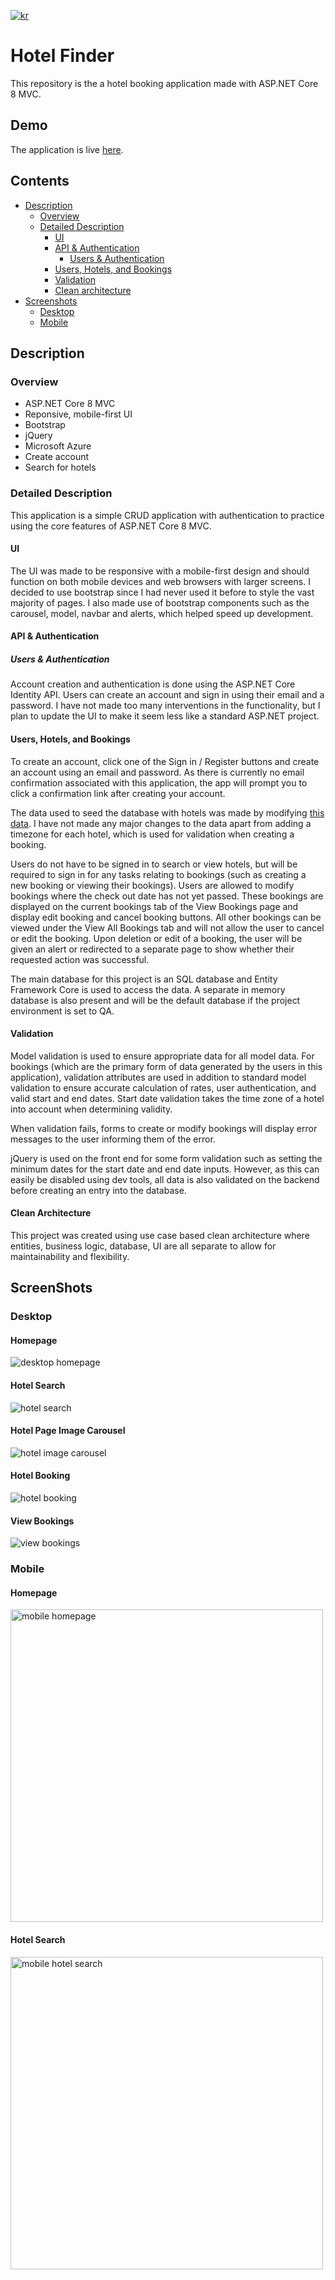 [![kr](https://img.shields.io/badge/언어-한국어-red.svg)](https://github.com/Stillwell-C/AspCoreMvcHotelApp/blob/master/README-kr.md)

# Hotel Finder

This repository is the a hotel booking application made with ASP.NET Core 8 MVC.

## Demo

The application is live <a href="https://aspmvchotelapp.azurewebsites.net/" target="_blank">here</a>.

## Contents

- [Description](#description)
  - [Overview](#overview)
  - [Detailed Description](#detailed-description)
    - [UI](#ui)
    - [API & Authentication](#api--authentication)
      - [Users & Authentication](#users--authentication)
    - [Users, Hotels, and Bookings](#users-hotels-and-bookings)
    - [Validation](#validation)
    - [Clean architecture](#clean-architecture)
- [Screenshots](#screenshots)
  - [Desktop](#desktop)
  - [Mobile](#mobile)

## Description

### Overview

- ASP.NET Core 8 MVC
- Reponsive, mobile-first UI
- Bootstrap
- jQuery
- Microsoft Azure
- Create account
- Search for hotels

### Detailed Description

This application is a simple CRUD application with authentication to practice using the core features of ASP.NET Core 8 MVC.

#### UI

The UI was made to be responsive with a mobile-first design and should function on both mobile devices and web browsers with larger screens. I decided to use bootstrap since I had never used it before to style the vast majority of pages. I also made use of bootstrap components such as the carousel, model, navbar and alerts, which helped speed up development.

#### API & Authentication

##### Users & Authentication

Account creation and authentication is done using the ASP.NET Core Identity API. Users can create an account and sign in using their email and a password. I have not made too many interventions in the functionality, but I plan to update the UI to make it seem less like a standard ASP.NET project.

#### Users, Hotels, and Bookings

To create an account, click one of the Sign in / Register buttons and create an account using an email and password. As there is currently no email confirmation associated with this application, the app will prompt you to click a confirmation link after creating your account.

The data used to seed the database with hotels was made by modifying [this data](https://gist.github.com/Thaer-Sarakbi/e92e818f0a2c9d5467cf68e8c8833d65). I have not made any major changes to the data apart from adding a timezone for each hotel, which is used for validation when creating a booking.

Users do not have to be signed in to search or view hotels, but will be required to sign in for any tasks relating to bookings (such as creating a new booking or viewing their bookings). Users are allowed to modify bookings where the check out date has not yet passed. These bookings are displayed on the current bookings tab of the View Bookings page and display edit booking and cancel booking buttons. All other bookings can be viewed under the View All Bookings tab and will not allow the user to cancel or edit the booking. Upon deletion or edit of a booking, the user will be given an alert or redirected to a separate page to show whether their requested action was successful.

The main database for this project is an SQL database and Entity Framework Core is used to access the data. A separate in memory database is also present and will be the default database if the project environment is set to QA.

#### Validation

Model validation is used to ensure appropriate data for all model data. For bookings (which are the primary form of data generated by the users in this application), validation attributes are used in addition to standard model validation to ensure accurate calculation of rates, user authentication, and valid start and end dates. Start date validation takes the time zone of a hotel into account when determining validity.

When validation fails, forms to create or modify bookings will display error messages to the user informing them of the error.

jQuery is used on the front end for some form validation such as setting the minimum dates for the start date and end date inputs. However, as this can easily be disabled using dev tools, all data is also validated on the backend before creating an entry into the database.

#### Clean Architecture

This project was created using use case based clean architecture where entities, business logic, database, UI are all separate to allow for maintainability and flexibility.


## ScreenShots

### Desktop

#### Homepage

![desktop homepage](./ProjectImages/Homepage.png)

#### Hotel Search

![hotel search](./ProjectImages/HotelSearch.png)

#### Hotel Page Image Carousel

![hotel image carousel](./ProjectImages/ImageCarousel.png)

#### Hotel Booking

![hotel booking](./ProjectImages/HotelReservation.png)

#### View Bookings

![view bookings](./ProjectImages/ViewBookings.png)

### Mobile

#### Homepage

<img src="./ProjectImages/HomepageMobile.png" alt="mobile homepage" height="500" >

#### Hotel Search

<img src="./ProjectImages/HotelSearchMobile.png" alt="mobile hotel search" height="500" >